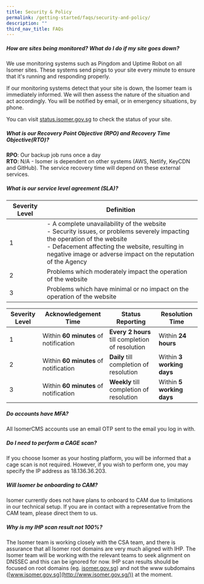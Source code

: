 ```yaml
---
title: Security & Policy
permalink: /getting-started/faqs/security-and-policy/
description: ""
third_nav_title: FAQs
---
```

##### How are sites being monitored? What do I do if my site goes down?

We use monitoring systems such as Pingdom and Uptime Robot on all Isomer sites. These systems send pings to your site every minute to ensure that it's running and responding properly.

If our monitoring systems detect that your site is down, the Isomer team is immediately informed. We will then assess the nature of the situation and act accordingly. You will be notified by email, or in emergency situations, by phone.

You can visit [status.isomer.gov.sg](https://status.isomer.gov.sg/) to check the status of your site.


##### What is our Recovery Point Objective (RPO) and Recovery Time Objective(RTO)?

**RPO**: Our backup job runs once a day   
**RTO**: N/A - Isomer is dependent on other systems (AWS, Netlify, KeyCDN and GitHub). The service recovery time will depend on these external services.

##### What is our service level agreement (SLA)?
|Severity Level|Definition|
|-|-|
|1|- A complete unavailability of the website <br> - Security issues, or problems severely impacting the operation of the website <br> - Defacement affecting the website, resulting in negative image or adverse impact on the reputation of the Agency
|2|Problems which moderately impact the operation of the website|
|3|Problems which have minimal or no impact on the operation of the website|


|Severity Level|Acknowledgement Time|Status Reporting|Resolution Time|
|-|-|-|-|
|1|Within **60 minutes** of notification|**Every 2 hours** till completion of resolution|Within **24 hours**|
|2|Within **60 minutes** of notification|**Daily** till completion of resolution|Within **3 working days**|
|3|Within **60 minutes** of notification|**Weekly** till completion of resolution|Within **5 working days**|

##### Do accounts have MFA?
All IsomerCMS accounts use an email OTP sent to the email you log in with.

##### Do I need to perform a CAGE scan?
If you choose Isomer as your hosting platform, you will be informed that a cage scan is not required. However, if you wish to perform one, you may specify the IP address as 18.136.36.203.

##### Will Isomer be onboarding to CAM?
Isomer currently does not have plans to onboard to CAM due to limitations in our technical setup. If you are in contact with a representative from the CAM team, please direct them to us.

##### Why is my IHP scan result not 100%?
The Isomer team is working closely with the CSA team, and there is assurance that all Isomer root domains are very much aligned with IHP. The Isomer team will be working with the relevant teams to seek alignment on DNSSEC and this can be ignored for now. IHP scan results should be focused on root domains (eg. [isomer.gov.sg](http://isomer.gov.sg/)) and not the www subdomains ([www.isomer.gov.sg](http://www.isomer.gov.sg/)) at the moment.